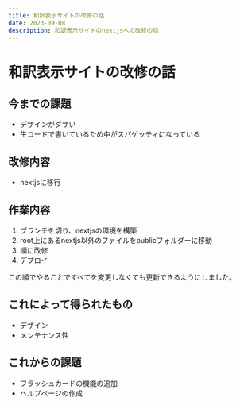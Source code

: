 ```yaml
---
title: 和訳表示サイトの改修の話
date: 2023-09-08
description: 和訳表示サイトのnextjsへの改修の話
---
```


<!-- markdownlint-disable MD025 MD033 -->

# 和訳表示サイトの改修の話

## 今までの課題

- デザインがダサい
- 生コードで書いているため中がスパゲッティになっている

## 改修内容

- nextjsに移行

## 作業内容

1. ブランチを切り、nextjsの環境を構築
2. root上にあるnextjs以外のファイルをpublicフォルダーに移動
3. 順に改修
4. デプロイ

この順でやることですべてを変更しなくても更新できるようにしました。

## これによって得られたもの

- デザイン
- メンテナンス性

## これからの課題

- フラッシュカードの機能の追加
- ヘルプページの作成
